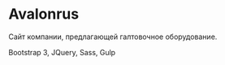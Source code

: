 <h1>Avalonrus</h1>

<p>
	Сайт компании, предлагающей галтовочное оборудование.
</p>

<p>Bootstrap 3, JQuery, Sass, Gulp</p>